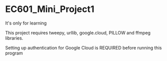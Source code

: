 # EC601_Mini_Project1

It's only for learning

This project requires tweepy, urllib, google.cloud, PILLOW and ffmpeg libraries.
 
Setting up authentication for Google Cloud is REQUIRED before running this program
